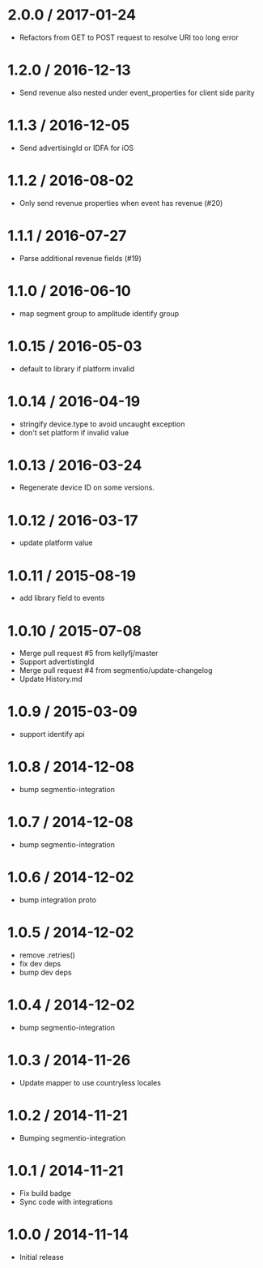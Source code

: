 2.0.0 / 2017-01-24
=================

 * Refactors from GET to POST request to resolve URI too long error

1.2.0 / 2016-12-13
==================

  * Send revenue also nested under event_properties for client side parity

1.1.3 / 2016-12-05
==================

  * Send advertisingId or IDFA for iOS

1.1.2 / 2016-08-02
==================

  * Only send revenue properties when event has revenue (#20)

1.1.1 / 2016-07-27
==================

  * Parse additional revenue fields (#19)

1.1.0 / 2016-06-10
==================

  * map segment group to amplitude identify group

1.0.15 / 2016-05-03
===================

  * default to library if platform invalid

1.0.14 / 2016-04-19
===================

  * stringify device.type to avoid uncaught exception
  * don't set platform if invalid value

1.0.13 / 2016-03-24
===================

  * Regenerate device ID on some versions.

1.0.12 / 2016-03-17
===================

  * update platform value

1.0.11 / 2015-08-19
===================

  * add library field to events

1.0.10 / 2015-07-08
===================

  * Merge pull request #5 from kellyfj/master
  * Support advertistingId
  * Merge pull request #4 from segmentio/update-changelog
  * Update History.md

1.0.9 / 2015-03-09
==================

 * support identify api

1.0.8 / 2014-12-08
==================

 * bump segmentio-integration

1.0.7 / 2014-12-08
==================

 * bump segmentio-integration

1.0.6 / 2014-12-02
==================

 * bump integration proto

1.0.5 / 2014-12-02
==================

 * remove .retries()
 * fix dev deps
 * bump dev deps

1.0.4 / 2014-12-02
==================

 * bump segmentio-integration

1.0.3 / 2014-11-26
==================

 * Update mapper to use countryless locales

1.0.2 / 2014-11-21
==================

 * Bumping segmentio-integration

1.0.1 / 2014-11-21
==================

  * Fix build badge
  * Sync code with integrations

1.0.0 / 2014-11-14
==================

  * Initial release
